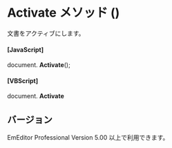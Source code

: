 # Activate メソッド ()

文書をアクティブにします。

#### \[JavaScript\]

document. **Activate**();

#### \[VBScript\]

document. **Activate**

## バージョン

EmEditor Professional Version 5.00 以上で利用できます。
